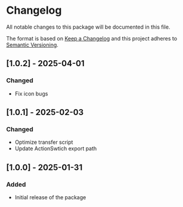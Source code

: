# Changelog
All notable changes to this package will be documented in this file.

The format is based on [Keep a Changelog](http://keepachangelog.com/en/1.0.0/)
and this project adheres to [Semantic Versioning](http://semver.org/spec/v2.0.0.html).

## [1.0.2] - 2025-04-01
### Changed
- Fix icon bugs

## [1.0.1] - 2025-02-03
### Changed
- Optimize transfer script
- Update ActionSwtich export path

## [1.0.0] - 2025-01-31
### Added
- Initial release of the package
